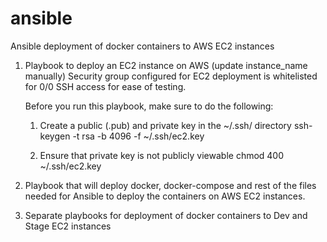 # ansible
Ansible deployment of docker containers to AWS EC2 instances


1. Playbook to deploy an EC2 instance on AWS (update instance_name manually)
Security group configured for EC2 deployment is whitelisted for 0/0 SSH access for ease of testing.

    Before you run this playbook, make sure to do the following:
    1. Create a public (.pub) and private key in the ~/.ssh/ directory
    ssh-keygen -t rsa -b 4096 -f ~/.ssh/ec2.key

    2. Ensure that private key is not publicly viewable
    chmod 400 ~/.ssh/ec2.key

2. Playbook that will deploy docker, docker-compose and rest of the files needed for Ansible to deploy the containers on AWS EC2 instances.
3. Separate playbooks for deployment of docker containers to Dev and Stage EC2 instances
